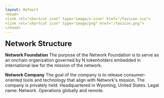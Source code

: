 ```yaml
---
layout: default
<head>
<link rel="shortcut icon" type="image/x-icon" href="/favicon.ico">
<link rel="shortcut icon" type="image/png" href="/favicon.png">
</head>
---
```

<b><font size="5">Network Structure</font></b>

**Network Foundation**
The purpose of the Network Foundation is to serve as an onchain organization governed by N tokenholders embedded in international law for the mission of the network.


**Network Company**
The goal of the company is to release consumer-oriented tools and technology that align with Network's mission. The company is privately held. Headquartered in Wyoming, United States. Legal name: Network. Operations globally and remote. 
